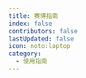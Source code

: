 ```yaml
---
title: 赛博指南
index: false
contributors: false
lastUpdated: false
icon: noto:laptop
category:
  - 使用指南
---
```


<Catalog />
